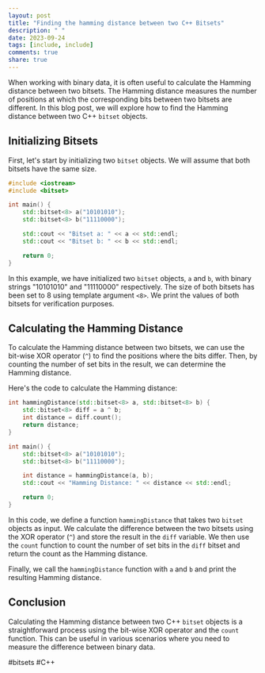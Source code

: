 ```yaml
---
layout: post
title: "Finding the hamming distance between two C++ Bitsets"
description: " "
date: 2023-09-24
tags: [include, include]
comments: true
share: true
---
```


When working with binary data, it is often useful to calculate the Hamming distance between two bitsets. The Hamming distance measures the number of positions at which the corresponding bits between two bitsets are different. In this blog post, we will explore how to find the Hamming distance between two C++ `bitset` objects.

## Initializing Bitsets

First, let's start by initializing two `bitset` objects. We will assume that both bitsets have the same size.

```cpp
#include <iostream>
#include <bitset>

int main() {
    std::bitset<8> a("10101010");
    std::bitset<8> b("11110000");

    std::cout << "Bitset a: " << a << std::endl;
    std::cout << "Bitset b: " << b << std::endl;

    return 0;
}
```

In this example, we have initialized two `bitset` objects, `a` and `b`, with binary strings "10101010" and "11110000" respectively. The size of both bitsets has been set to 8 using template argument `<8>`. We print the values of both bitsets for verification purposes.

## Calculating the Hamming Distance

To calculate the Hamming distance between two bitsets, we can use the bit-wise XOR operator (`^`) to find the positions where the bits differ. Then, by counting the number of set bits in the result, we can determine the Hamming distance.

Here's the code to calculate the Hamming distance:

```cpp
int hammingDistance(std::bitset<8> a, std::bitset<8> b) {
    std::bitset<8> diff = a ^ b;
    int distance = diff.count();
    return distance;
}

int main() {
    std::bitset<8> a("10101010");
    std::bitset<8> b("11110000");

    int distance = hammingDistance(a, b);
    std::cout << "Hamming Distance: " << distance << std::endl;

    return 0;
}
```

In this code, we define a function `hammingDistance` that takes two `bitset` objects as input. We calculate the difference between the two bitsets using the XOR operator (`^`) and store the result in the `diff` variable. We then use the `count` function to count the number of set bits in the `diff` bitset and return the count as the Hamming distance.

Finally, we call the `hammingDistance` function with `a` and `b` and print the resulting Hamming distance.

## Conclusion

Calculating the Hamming distance between two C++ `bitset` objects is a straightforward process using the bit-wise XOR operator and the `count` function. This can be useful in various scenarios where you need to measure the difference between binary data.

#bitsets #C++